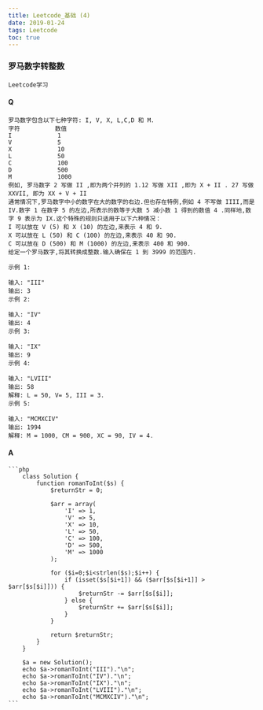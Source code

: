 ```yaml
---
title: Leetcode_基础 (4)
date: 2019-01-24
tags: Leetcode
toc: true
---
```


### 罗马数字转整数
    Leetcode学习

<!-- more -->

#### Q
    罗马数字包含以下七种字符: I, V, X, L,C,D 和 M.
    字符          数值
    I             1
    V             5
    X             10
    L             50
    C             100
    D             500
    M             1000
    例如, 罗马数字 2 写做 II ,即为两个并列的 1.12 写做 XII ,即为 X + II . 27 写做  XXVII, 即为 XX + V + II 
    通常情况下,罗马数字中小的数字在大的数字的右边.但也存在特例,例如 4 不写做 IIII,而是 IV.数字 1 在数字 5 的左边,所表示的数等于大数 5 减小数 1 得到的数值 4 .同样地,数字 9 表示为 IX.这个特殊的规则只适用于以下六种情况：
    I 可以放在 V (5) 和 X (10) 的左边,来表示 4 和 9.
    X 可以放在 L (50) 和 C (100) 的左边,来表示 40 和 90. 
    C 可以放在 D (500) 和 M (1000) 的左边,来表示 400 和 900.
    给定一个罗马数字,将其转换成整数.输入确保在 1 到 3999 的范围内.

    示例 1:

    输入: "III"
    输出: 3
    示例 2:

    输入: "IV"
    输出: 4
    示例 3:

    输入: "IX"
    输出: 9
    示例 4:

    输入: "LVIII"
    输出: 58
    解释: L = 50, V= 5, III = 3.
    示例 5:

    输入: "MCMXCIV"
    输出: 1994
    解释: M = 1000, CM = 900, XC = 90, IV = 4.

#### A
    ```php
        class Solution {
            function romanToInt($s) {
                $returnStr = 0;
                
                $arr = array(
                    'I' => 1,
                    'V' => 5,
                    'X' => 10,
                    'L' => 50,
                    'C' => 100,
                    'D' => 500,
                    'M' => 1000
                );
                
                for ($i=0;$i<strlen($s);$i++) {
                    if (isset($s[$i+1]) && ($arr[$s[$i+1]] > $arr[$s[$i]])) {
                        $returnStr -= $arr[$s[$i]];
                    } else {
                        $returnStr += $arr[$s[$i]];
                    }
                }
                
                return $returnStr;
            }
        }

        $a = new Solution();
        echo $a->romanToInt("III")."\n";
        echo $a->romanToInt("IV")."\n";
        echo $a->romanToInt("IX")."\n";
        echo $a->romanToInt("LVIII")."\n";
        echo $a->romanToInt("MCMXCIV")."\n";
    ```
